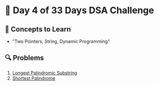 # 🌼 Day 4 of 33 Days DSA Challenge

## 📘 Concepts to Learn
- "Two Pointers, String, Dynamic Programming"

## 🔍 Problems
1. [Longest Palindromic Substring](https://leetcode.com/problems/longest-palindromic-substring/)
2. [Shortest Palindrome](https://leetcode.com/problems/shortest-palindrome/)